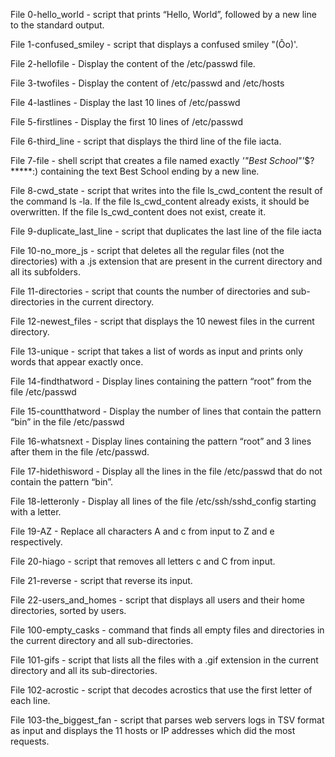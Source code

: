 File 0-hello_world - script that prints “Hello, World”, followed by a new line to the standard output.

File 1-confused_smiley - script that displays a confused smiley "(Ôo)'.

File 2-hellofile - Display the content of the /etc/passwd file.

File 3-twofiles - Display the content of /etc/passwd and /etc/hosts

File 4-lastlines - Display the last 10 lines of /etc/passwd

File 5-firstlines - Display the first 10 lines of /etc/passwd

File 6-third_line - script that displays the third line of the file iacta.

File 7-file - shell script that creates a file named exactly *'"Best School"'*$?*****:) containing the text Best School ending by a new line.

File 8-cwd_state - script that writes into the file ls_cwd_content the result of the command ls -la. If the file ls_cwd_content already exists, it should be overwritten. If the file ls_cwd_content does not exist, create it.

File 9-duplicate_last_line - script that duplicates the last line of the file iacta

File 10-no_more_js - script that deletes all the regular files (not the directories) with a .js extension that are present in the current directory and all its subfolders.

File 11-directories - script that counts the number of directories and sub-directories in the current directory.

File 12-newest_files - script that displays the 10 newest files in the current directory.

File 13-unique - script that takes a list of words as input and prints only words that appear exactly once.

File 14-findthatword - Display lines containing the pattern “root” from the file /etc/passwd

File 15-countthatword - Display the number of lines that contain the pattern “bin” in the file /etc/passwd

File 16-whatsnext - Display lines containing the pattern “root” and 3 lines after them in the file /etc/passwd.

File 17-hidethisword - Display all the lines in the file /etc/passwd that do not contain the pattern “bin”.

File 18-letteronly - Display all lines of the file /etc/ssh/sshd_config starting with a letter.

File 19-AZ - Replace all characters A and c from input to Z and e respectively.

File 20-hiago - script that removes all letters c and C from input.

File 21-reverse - script that reverse its input.

File 22-users_and_homes - script that displays all users and their home directories, sorted by users.

File 100-empty_casks - command that finds all empty files and directories in the current directory and all sub-directories.

File 101-gifs - script that lists all the files with a .gif extension in the current directory and all its sub-directories.

File 102-acrostic - script that decodes acrostics that use the first letter of each line.

File 103-the_biggest_fan - script that parses web servers logs in TSV format as input and displays the 11 hosts or IP addresses which did the most requests.
